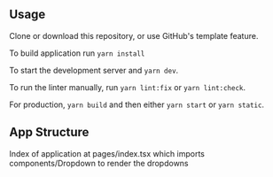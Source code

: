 ## Usage

Clone or download this repository, or use GitHub's template feature.

To build application run `yarn install`

To start the development server and `yarn dev`.

To run the linter manually, run `yarn lint:fix` or `yarn lint:check`.

For production, `yarn build` and then either `yarn start` or `yarn static`.

## App Structure

Index of application at pages/index.tsx which imports components/Dropdown to render the dropdowns
